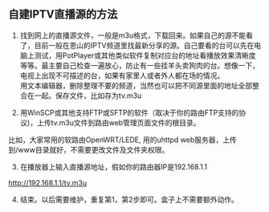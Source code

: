 ## 自建IPTV直播源的方法

1. 找到网上的直播源文件，一般是m3u格式，下载回来。如果自己的源不能看了，目前一般在恩山的IPTV频道里找最新分享的源。自己要看的台可以先在电脑上测试，用PotPlayer或其他类似软件复制对应台的地址看播放效果清晰度等等。最主要自己检查一遍放心，防止有一些挂羊头卖狗肉的台。想像一下，电视上出现不可描述的台，如果有家里人或者外人都在场的情况。  
   用文本编辑器，删除整理不要的频道，当然也可以把不同源里面的地址全部整合在一起。保存文件，比如存为tv.m3u    

2. 用WinSCP或其他支持FTP或SFTP的软件（取决于你的路由FTP支持的协议)，上传tv.m3u文件到路由web管理页面文件的根目录。  

比如，大家常用的软路由OpenWRT/LEDE, 用的uhttpd web服务器，上传到/www目录就好，不需要更改文件及文件夹权限。  

3. 在播放器上输入直播源地址，假如你的路由器IP是192.168.1.1  

http://192.168.1.1/tv.m3u  

4. 结束。以后需要维护，重复第1，第2步即可。盒子上不需要额外动作。




